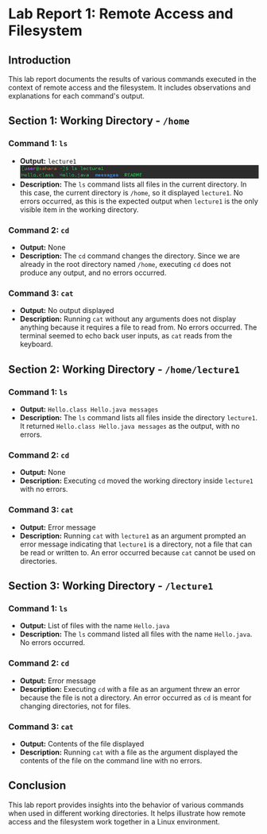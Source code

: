 # Lab Report 1: Remote Access and Filesystem

## Introduction
This lab report documents the results of various commands executed in the context of remote access and the filesystem. It includes observations and explanations for each command's output.

## Section 1: Working Directory - `/home`
 

### Command 1: `ls`
- **Output:** `lecture1`
  ![Image](image_1.png) 
- **Description:** The `ls` command lists all files in the current directory. In this case, the current directory is `/home`, so it displayed `lecture1`. No errors occurred, as this is the expected output when `lecture1` is the only visible item in the working directory.

### Command 2: `cd`
- **Output:** None
- **Description:** The `cd` command changes the directory. Since we are already in the root directory named `/home`, executing `cd` does not produce any output, and no errors occurred.

### Command 3: `cat`
- **Output:** No output displayed
- **Description:** Running `cat` without any arguments does not display anything because it requires a file to read from. No errors occurred. The terminal seemed to echo back user inputs, as `cat` reads from the keyboard.

## Section 2: Working Directory - `/home/lecture1`

### Command 1: `ls`
- **Output:** `Hello.class Hello.java messages`
- **Description:** The `ls` command lists all files inside the directory `lecture1`. It returned `Hello.class Hello.java messages` as the output, with no errors.

### Command 2: `cd`
- **Output:** None
- **Description:** Executing `cd` moved the working directory inside `lecture1` with no errors.

### Command 3: `cat`
- **Output:** Error message
- **Description:** Running `cat` with `lecture1` as an argument prompted an error message indicating that `lecture1` is a directory, not a file that can be read or written to. An error occurred because `cat` cannot be used on directories.

## Section 3: Working Directory - `/lecture1`

### Command 1: `ls`
- **Output:** List of files with the name `Hello.java`
- **Description:** The `ls` command listed all files with the name `Hello.java`. No errors occurred.

### Command 2: `cd`
- **Output:** Error message
- **Description:** Executing `cd` with a file as an argument threw an error because the file is not a directory. An error occurred as `cd` is meant for changing directories, not for files.

### Command 3: `cat`
- **Output:** Contents of the file displayed
- **Description:** Running `cat` with a file as the argument displayed the contents of the file on the command line with no errors.

## Conclusion
This lab report provides insights into the behavior of various commands when used in different working directories. It helps illustrate how remote access and the filesystem work together in a Linux environment.



   
